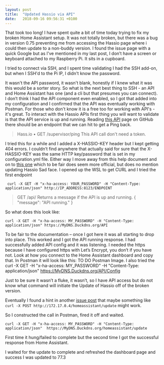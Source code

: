 ```yaml
---
layout: post
title:  "Updated Hassio via API"
date:   2018-09-16 09:56:31 +0100
---
```


That took too long! I have spent quite a bit of time today trying to fix my broken Home Assistant setup. It was not totally broken, but there was a bug in version 0.75 preventing me from accessing the Hassio page where i could then update to a non-buddy version. I found the issue page with a quick Google but as I've mentioned in my last post, I don’t have a screen or keyboard attached to my Raspberry Pi. It sits in a cupboard.

I tried to connect via SSH, and I spent time validating I had the SSH add-on, but when I SSH'd to the Pi IP, I didn't know the password.

It wasn't the API password, it wasn't blank, honestly if I knew what it was this would be a sorter story.
So what is the next best thing to SSH - an API and Home Assistant has one (and a cli but that presumes you can connect). I don’t think I had the API component even enabled, so I got that added into my configuration and I confirmed that the API was eventually working with Postman. For those who don't know it is a free too for working with API's - it's great.
To interact with the Hassio APIs first thing you will want to validate is that the API service is up and running. Reading <a href="https://github.com/home-assistant/hassio/blob/dev/API.md"> this API</a> page on GitHub there should be an endpoint that we can hit to get a Ping back.
 > Hass.io
  •	GET /supervisor/ping
  This API call don't need a token.

I tried this for a while and I added a X-HASSIO-KEY header but I kept getting 404 errors. I couldn’t find anywhere that actually said for sure that the X-HASSIO-KEY was the same HTTP key/password that is set in my configuration.yml file. Either way I move away from this help document and on to <a href="https://developers.home-assistant.io/docs/en/external_api_rest.html">this one</a> which to be fair does seem more official, but does no mention updating Hassio Sad face.
I opened up the WSL to get CURL and I tried the first endpoint

`  curl -X GET -H "x-ha-access: YOUR_PASSWORD" -H "Content-Type: application/json" http://IP_ADDRESS:8123/ENDPOINT
`

> GET /api/
  Returns a message if the API is up and running.
  {
    "message": "API running."
  }

So what does this look like:

`curl -X GET -H "x-ha-access: MY_PASSWORD" -H "Content-Type: application/json" https://MyDNS.Duckdns.org/API`

To be fair to the documentation – once I got here it was all starting to drop into place. This worked and I got the API running response. I had successfully added API config and it was listening. 
I needed the https because I have configured https with Let’s Encrypt, you don’t if you have not. Look at how you connect to the Home Assistant dashboard and copy that.
In Postman it will look like this:
TO DO Postman Image.
I also tried the 
  curl -X GET -H "x-ha-access: MY_PASSWORD" -H "Content-Type: application/json" https://MyDNS.Duckdns.org/API/Config

Just to be sure it wasn’t a fluke, it wasn’t, so I have API access but do not know what command will initiate the Update of Hassio off of the broken version.

Eventually I found a hint in another <a href="https://community.home-assistant.io/t/hass-io-not-running-after-upgrade/23980">issue post</a> that maybe something like `curl -X POST http://172.17.0.4/homeassistant/update` might work.

So I constructed the call in Postman, fired it off and waited.

`curl -X GET -H "x-ha-access: MY_PASSWORD" -H "Content-Type: application/json" 
https://MyDNS.Duckdns.org/homeassistant/update `

First time it hung/failed to complete but the second time I got the successful response from Home Assistant.

I waited for the update to complete and refreshed the dashboard page and success I was updated to 77.3

